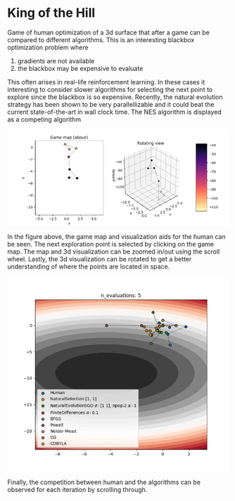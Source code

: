 # King of the Hill
Game of human optimization of a 3d surface that after a game can be 
compared to different algorithms. This is an interesting blackbox
optimization problem where

1. gradients are not available
2. the blackbox may be expensive to evaluate

This often arises in real-life reinforcement learning. In these cases
it interesting to consider slower algorithms for selecting the next point
to explore since the blackbox is so expensive. Recently, the natural evolution
strategy has been shown to be very parallellizable and it could beat the
current state-of-the-art in wall clock time. The NES algorithm is displayed
as a competing algorithm

![human](human.png)

In the figure above, the game map and visualization aids for the human 
can be seen. The next exploration point is selected by clicking on the
game map. The map and 3d visualization can be zoomed in/out using the
scroll wheel. Lastly, the 3d visualization can be rotated to get a better
understanding of where the points are located in space.

![compare](compare.png)

Finally, the competition between human and the algorithms can be observed
for each iteration by scrolling through.
